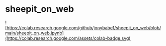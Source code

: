 # sheepit_on_web
![https://colab.research.google.com/github/jonybabe1/sheepit_on_web/blob/main/sheepit_on_web.ipynb](https://colab.research.google.com/assets/colab-badge.svg)
